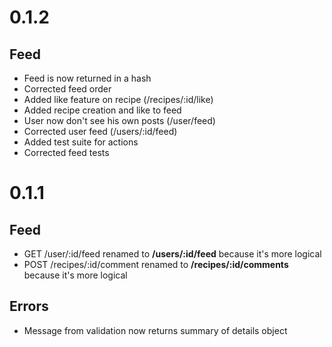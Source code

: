 # 0.1.2

## Feed
 * Feed is now returned in a hash
 * Corrected feed order
 * Added like feature on recipe (/recipes/:id/like)
 * Added recipe creation and like to feed
 * User now don't see his own posts (/user/feed)
 * Corrected user feed (/users/:id/feed)
 * Added test suite for actions
 * Corrected feed tests

# 0.1.1

## Feed
 * GET /user/:id/feed renamed to **/users/:id/feed** because it's more logical
 * POST /recipes/:id/comment renamed to **/recipes/:id/comments** because it's more logical

## Errors
 * Message from validation now returns summary of details object 
